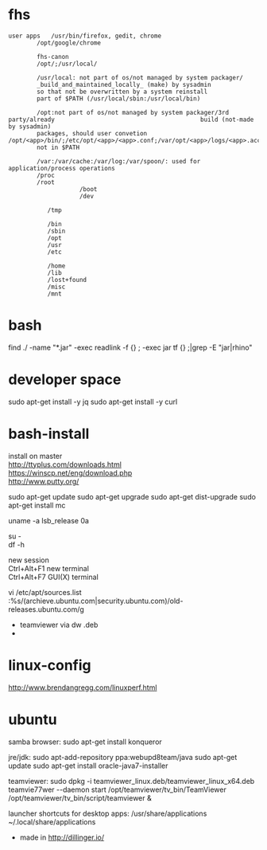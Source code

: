 # fhs

	user apps	/usr/bin/firefox, gedit, chrome
			/opt/google/chrome
			
			fhs-canon
			/opt/;/usr/local/
			
			/usr/local: not part of os/not managed by system packager/
			_build_and_maintained_locally_ (make) by sysadmin
			so that not be overwritten by a system reinstall
			part of $PATH (/usr/local/sbin:/usr/local/bin)

			/opt:not part of os/not managed by system packager/3rd party/already 						    			 build (not-made by sysadmin)
			packages, should user convetion /opt/<app>/bin/;/etc/opt/<app>/<app>.conf;/var/opt/<app>/logs/<app>.access
			not in $PATH
			
			/var:/var/cache:/var/log:/var/spoon/: used for application/process operations
			/proc
			/root
                        /boot
                        /dev

		       /tmp

		       /bin
		       /sbin
		       /opt
		       /usr
		       /etc

		       /home
		       /lib
		       /lost+found
		       /misc
		       /mnt       

# bash

find ./ -name "*.jar" -exec readlink -f {} \; -exec jar tf {} \;|grep -E "jar|rhino"

# developer space

sudo apt-get install -y jq
sudo apt-get install -y curl
	
# bash-install

install on master  
http://ttyplus.com/downloads.html  
https://winscp.net/eng/download.php  
http://www.putty.org/  
  
sudo apt-get update
sudo apt-get upgrade
sudo apt-get dist-upgrade
sudo apt-get install mc

uname -a
lsb_release 0a

su -  
df -h  

new session  
Ctrl+Alt+F1 new terminal  
Ctrl+Alt+F7 GUI(X) terminal  

vi /etc/apt/sources.list  
	:%s/(archieve.ubuntu.com|security.ubuntu.com)/old-releases.ubuntu.com/g  

- teamviewer via dw .deb
- 

# linux-config
 
http://www.brendangregg.com/linuxperf.html

# ubuntu
samba browser: sudo apt-get install konqueror

jre/jdk: 
sudo apt-add-repository ppa:webupd8team/java
sudo apt-get update
sudo apt-get install oracle-java7-installer

teamviewer:
sudo dpkg -i teamviewer_linux.deb/teamviewer_linux_x64.deb
teamvie77wer --daemon start
/opt/teamviewer/tv_bin/TeamViewer
/opt/teamviewer/tv_bin/script/teamviewer &

launcher shortcuts for desktop apps:
/usr/share/applications
~/.local/share/applications

* made in http://dillinger.io/



